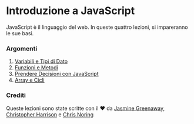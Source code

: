 # Introduzione a JavaScript

JavaScript è il linguaggio del web. In queste quattro lezioni, si impareranno le sue basi.

### Argomenti

1. [Variabili e Tipi di Dato](../1-data-types/translations/README.it.md)
2. [Funzioni e Metodi](../2-functions-methods/translations/README.it.md)
3. [Prendere Decisioni con JavaScript](../3-making-decisions/translations/README.it.md)
4. [Array e Cicli](../4-arrays-loops/translations/README.it.md)

### Crediti

Queste lezioni sono state scritte con il ♥️ da [Jasmine Greenaway](https://twitter.com/paladique), [Christopher Harrison](https://twitter.com/geektrainer) e [Chris Noring](https://twitter.com/chris_noring)
